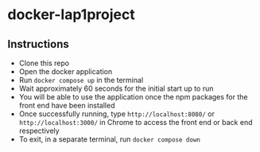 # docker-lap1project

## Instructions
- Clone this repo
- Open the docker application
- Run `docker compose up` in the terminal
- Wait approximately 60 seconds for the initial start up to run
- You will be able to use the application once the npm packages for the front end have been installed
- Once successfully running, type `http://localhost:8080/` or `http://localhost:3000/` in Chrome to access the front end or back end respectively
- To exit, in a separate terminal, run `docker compose down`
